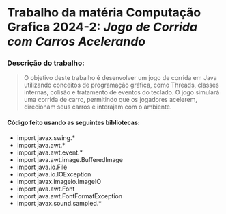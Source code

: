 # Trabalho da matéria Computação Grafica 2024-2: *Jogo de Corrida com Carros Acelerando*

### Descrição do trabalho:

> O objetivo deste trabalho é desenvolver um jogo de corrida em Java utilizando conceitos de
programação gráfica, como Threads, classes internas, colisão e tratamento de eventos do
teclado. O jogo simulará uma corrida de carro, permitindo que os jogadores acelerem,
direcionam seus carros e interajam com o ambiente.

#### Código feito usando as seguintes bibliotecas: 

- import javax.swing.*
- import java.awt.*
- import java.awt.event.*
- import java.awt.image.BufferedImage
- import java.io.File
- import java.io.IOException
- import javax.imageio.ImageIO
- import java.awt.Font
- import java.awt.FontFormatException
- import javax.sound.sampled.*

 



